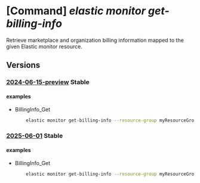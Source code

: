 # [Command] _elastic monitor get-billing-info_

Retrieve marketplace and organization billing information mapped to the given Elastic monitor resource.

## Versions

### [2024-06-15-preview](/Resources/mgmt-plane/L3N1YnNjcmlwdGlvbnMve30vcmVzb3VyY2Vncm91cHMve30vcHJvdmlkZXJzL21pY3Jvc29mdC5lbGFzdGljL21vbml0b3JzL3t9L2dldGJpbGxpbmdpbmZv/2024-06-15-preview.xml) **Stable**

<!-- mgmt-plane /subscriptions/{}/resourcegroups/{}/providers/microsoft.elastic/monitors/{}/getbillinginfo 2024-06-15-preview -->

#### examples

- BillingInfo_Get
    ```bash
        elastic monitor get-billing-info --resource-group myResourceGroup --monitor-name myMonitor
    ```

### [2025-06-01](/Resources/mgmt-plane/L3N1YnNjcmlwdGlvbnMve30vcmVzb3VyY2Vncm91cHMve30vcHJvdmlkZXJzL21pY3Jvc29mdC5lbGFzdGljL21vbml0b3JzL3t9L2dldGJpbGxpbmdpbmZv/2025-06-01.xml) **Stable**

<!-- mgmt-plane /subscriptions/{}/resourcegroups/{}/providers/microsoft.elastic/monitors/{}/getbillinginfo 2025-06-01 -->

#### examples

- BillingInfo_Get
    ```bash
        elastic monitor get-billing-info --resource-group myResourceGroup --monitor-name myMonitor
    ```
